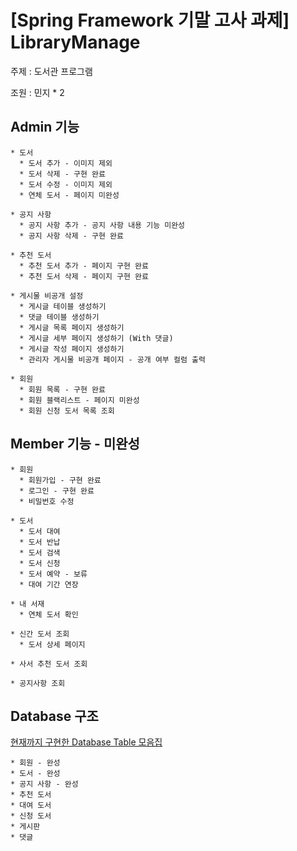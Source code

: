 # [Spring Framework 기말 고사 과제] LibraryManage

주제 : 도서관 프로그램

조원 : 민지 * 2

## Admin 기능

    * 도서
      * 도서 추가 - 이미지 제외
      * 도서 삭제 - 구현 완료
      * 도서 수정 - 이미지 제외
      * 연체 도서 - 페이지 미완성
      
    * 공지 사항
      * 공지 사항 추가 - 공지 사항 내용 기능 미완성
      * 공지 사항 삭제 - 구현 완료
      
    * 추천 도서
      * 추천 도서 추가 - 페이지 구현 완료
      * 추천 도서 삭제 - 페이지 구현 완료
      
    * 게시물 비공개 설정
      * 게시글 테이블 생성하기
      * 댓글 테이블 생성하기
      * 게시글 목록 페이지 생성하기
      * 게시글 세부 페이지 생성하기 (With 댓글)
      * 게시글 작성 페이지 생성하기
      * 관리자 게시물 비공개 페이지 - 공개 여부 컬럼 출력
    
    * 회원
      * 회원 목록 - 구현 완료
      * 회원 블랙리스트 - 페이지 미완성
      * 회원 신청 도서 목록 조회
   

## Member 기능 - 미완성

    * 회원
      * 회원가입 - 구현 완료
      * 로그인 - 구현 완료
      * 비밀번호 수정
      
    * 도서
      * 도서 대여
      * 도서 반납
      * 도서 검색
      * 도서 신청
      * 도서 예약 - 보류
      * 대여 기간 연장
      
    * 내 서재
      * 연체 도서 확인
    
    * 신간 도서 조회
      * 도서 상세 페이지
      
    * 사서 추천 도서 조회
    
    * 공지사항 조회
 

## Database 구조

[현재까지 구현한 Database Table 모음집](./src/main/resources/static/sql/databasesTable.md)

    * 회원 - 완성
    * 도서 - 완성
    * 공지 사항 - 완성
    * 추천 도서
    * 대여 도서
    * 신청 도서
    * 게시판
    * 댓글
